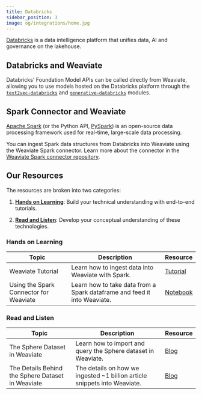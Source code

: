 ```yaml
---
title: Databricks
sidebar_position: 3
image: og/integrations/home.jpg
---
```


[Databricks](https://www.databricks.com/) is a data intelligence platform that unifies data, AI and governance on the lakehouse.

## Databricks and Weaviate

Databricks' Foundation Model APIs can be called directly from Weaviate, allowing you to use models hosted on the Databricks platform through the [`text2vec-databricks`](/developers/weaviate/model-providers/databricks/embeddings) and [`generative-databricks`](/developers/weaviate/model-providers/databricks/generative) modules.

## Spark Connector and Weaviate

[Apache Spark](https://spark.apache.org/docs/latest/api/python/index.html) (or the Python API, [PySpark](https://spark.apache.org/docs/latest/api/python/index.html#:~:text=PySpark%20is%20the%20Python%20API,for%20interactively%20analyzing%20your%20data.)) is an open-source data processing framework used for real-time, large-scale data processing. 

You can ingest Spark data structures from Databricks into Weaviate using the Weaviate Spark connector. Learn more about the connector in the [Weaviate Spark connector repository](https://github.com/weaviate/spark-connector).


## Our Resources 
The resources are broken into two categories: 
1. [**Hands on Learning**](#hands-on-learning): Build your technical understanding with end-to-end tutorials.

2. [**Read and Listen**](#read-and-listen): Develop your conceptual understanding of these technologies.

### Hands on Learning

| Topic | Description | Resource | 
| --- | --- | --- |
| Weaviate Tutorial | Learn how to ingest data into Weaviate with Spark. | [Tutorial](/developers/weaviate/tutorials/spark-connector)
| Using the Spark Connector for Weaviate | Learn how to take data from a Spark dataframe and feed it into Weaviate. | [Notebook](https://github.com/weaviate/recipes/blob/main/integrations/data-platforms/spark/spark-connector.ipynb) |

### Read and Listen 
| Topic | Description | Resource | 
| --- | --- | --- |
| The Sphere Dataset in Weaviate | Learn how to import and query the Sphere dataset in Weaviate. | [Blog](/blog/sphere-dataset-in-weaviate) |
| The Details Behind the Sphere Dataset in Weaviate | The details on how we ingested ~1 billion article snippets into Weaviate. | [Blog](/blog/details-behind-the-sphere-dataset-in-weaviate) |